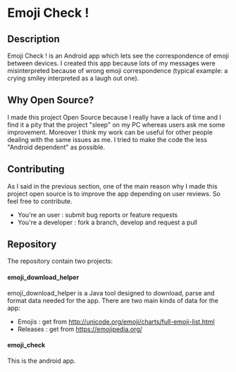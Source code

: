 # Emoji Check !
## Description
Emoji Check ! is an Android app which lets see the correspondence of emoji between devices. I created this app because lots of my messages were misinterpreted because of wrong emoji correspondence (typical example: a crying smiley interpreted as a laugh out one).

## Why Open Source?
I made this project Open Source because I really have a lack of time and I find it a pity that the project "sleep" on my PC whereas users ask me some improvement. Moreover I think my work can be useful for other people dealing with the same issues as me. I tried to make the code the less "Android dependent" as possible.

## Contributing
As I said in the previous section, one of the main reason why I made this project open source is to improve the app depending on user reviews. So feel free to contribute.
*  You're an user : submit bug reports or feature requests
*  You're a developer : fork a branch, develop and request a pull

## Repository
The repository contain two projects:
#### emoji_download_helper
emoji_download_helper is a Java tool designed to download, parse and format data needed for the app. There are two main kinds of data for the app:
* Emojis : get from http://unicode.org/emoji/charts/full-emoji-list.html
* Releases : get from https://emojipedia.org/

#### emoji_check
This is the android app.
